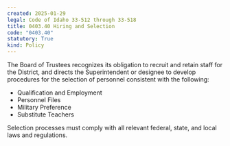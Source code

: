 ```yaml
---
created: 2025-01-29
legal: Code of Idaho 33-512 through 33-518
title: 0403.40 Hiring and Selection
code: "0403.40"
statutory: True
kind: Policy
---
```


The Board of Trustees recognizes its obligation to recruit and retain staff for the District, and directs the Superintendent or designee to develop procedures for the selection of personnel consistent with the following:

- Qualification and Employment
- Personnel Files
- Military Preference
- Substitute Teachers

Selection processes must comply with all relevant federal, state, and local laws and regulations.

